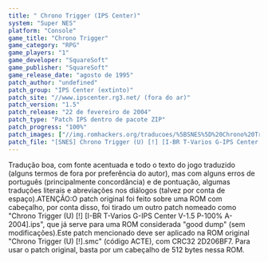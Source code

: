 ```yaml
---
title: " Chrono Trigger (IPS Center)"
system: "Super NES"
platform: "Console"
game_title: "Chrono Trigger"
game_category: "RPG"
game_players: "1"
game_developer: "SquareSoft"
game_publisher: "SquareSoft"
game_release_date: "agosto de 1995"
patch_author: "undefined"
patch_group: "IPS Center (extinto)"
patch_site: "//www.ipscenter.rg3.net/ (fora do ar)"
patch_version: "1.5"
patch_release: "22 de fevereiro de 2004"
patch_type: "Patch IPS dentro de pacote ZIP"
patch_progress: "100%"
patch_images: ["//img.romhackers.org/traducoes/%5BSNES%5D%20Chrono%20Trigger%20-%20CBT%20e%20IPS%20Center%20-%201.png","//img.romhackers.org/traducoes/%5BSNES%5D%20Chrono%20Trigger%20-%20IPS%20Center%20-%202.png","//img.romhackers.org/traducoes/%5BSNES%5D%20Chrono%20Trigger%20-%20IPS%20Center%20-%203.png"]
patch_file: "[SNES] Chrono Trigger (U) [!] [I-BR T-Varios G-IPS Center V-1.5 P-100% A-2004].zip"
---
```

Tradução boa, com fonte acentuada e todo o texto do jogo traduzido (alguns termos de fora por preferência do autor), mas com alguns erros de português (principalmente concordância) e de pontuação, algumas traduções literais e abreviações nos diálogos (talvez por conta de espaço).ATENÇÃO:O patch original foi feito sobre uma ROM com cabeçalho, por conta disso, foi tirado um outro patch nomeado como "Chrono Trigger (U) [!] [I-BR T-Varios G-IPS Center V-1.5 P-100% A-2004].ips", que já serve para uma ROM considerada "good dump" (sem modificações).Este patch mencionado deve ser aplicado na ROM original "Chrono Trigger (U) [!].smc" (código ACTE), com CRC32 2D206BF7. Para usar o patch original, basta por um cabeçalho de 512 bytes nessa ROM.